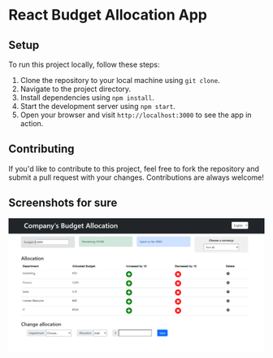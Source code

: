 # React Budget Allocation App

## Setup
To run this project locally, follow these steps:

1. Clone the repository to your local machine using `git clone`.
2. Navigate to the project directory.
3. Install dependencies using `npm install`.
4. Start the development server using `npm start`.
5. Open your browser and visit `http://localhost:3000` to see the app in action.

## Contributing

If you'd like to contribute to this project, feel free to fork the repository and submit a pull request with your changes. Contributions are always welcome!

## Screenshots for sure
<img width="1280" alt="Code example" src="view.png">
